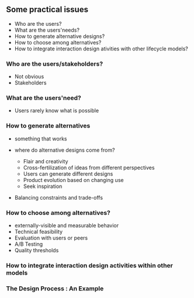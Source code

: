## Some practical issues
- Who are the users?
- What are the users'needs?
- How to generate alternative designs?
- How to choose among alternatives?
- How to integrate interaction design ativities with other lifecycle models?

### Who are the users/stakeholders?
- Not obvious
- Stakeholders

### What are the users'need?
- Users rarely know what is possible

### How to generate alternatives
- something that works
- where do alternative designs come from?
	- Flair and creativity
	- Cross-fertilization of ideas from different perspectives
	- Users can generate different designs
	- Product evolution based on changing use
	- Seek inspiration

- Balancing constraints and trade-offs

### How to choose among alternatives?
- externally-visible and measurable behavior
- Technical feasibility
- Evaluation with users or peers
- A/B Testing
- Quality thresholds

### How to integrate interaction design activities within other models

### The Design Process : An Example 
